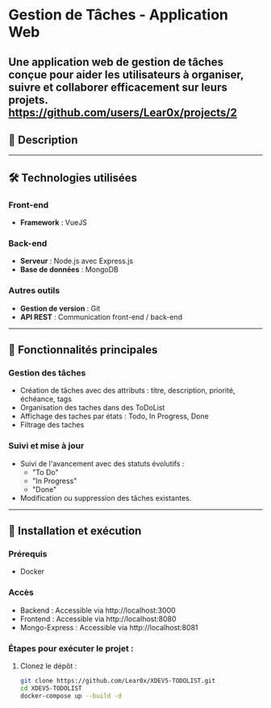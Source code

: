 # Gestion de Tâches - Application Web

Une application web de gestion de tâches conçue pour aider les utilisateurs à organiser, suivre et collaborer efficacement sur leurs projets.
https://github.com/users/Lear0x/projects/2
---

## 🚀 **Description**


---

## 🛠 **Technologies utilisées**
### **Front-end**
- **Framework** : VueJS

### **Back-end**
- **Serveur** : Node.js avec Express.js
- **Base de données** : MongoDB

### **Autres outils**
- **Gestion de version** : Git
- **API REST** : Communication front-end / back-end

---

## 🌟 **Fonctionnalités principales**
### **Gestion des tâches**
- Création de tâches avec des attributs : titre, description, priorité, échéance, tags
- Organisation des taches dans des ToDoList
- Affichage des taches par états : Todo, In Progress, Done
- Filtrage des taches


### **Suivi et mise à jour**
- Suivi de l'avancement avec des statuts évolutifs :
  - "To Do"
  - "In Progress"
  - "Done"
- Modification ou suppression des tâches existantes.

---

## 📝 **Installation et exécution**
### **Prérequis**
- Docker

### Accès
- Backend : Accessible via http://localhost:3000
- Frontend : Accessible via http://localhost:8080
- Mongo-Express : Accessible via http://localhost:8081

### **Étapes pour exécuter le projet :**
1. Clonez le dépôt :
   ```bash
   git clone https://github.com/Lear0x/XDEV5-TODOLIST.git
   cd XDEV5-TODOLIST
   docker-compose up --build -d
